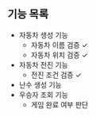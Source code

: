 ## 기능 목록

- 자동차 생성 기능
    - 자동차 이름 검증 ✓
    - 자동차 위치 검증 ✓
- 자동차 전진 기능
    - 전진 조건 검증 ✓
- 난수 생성 기능
- 우승자 조회 기능
    - 게임 완료 여부 판단